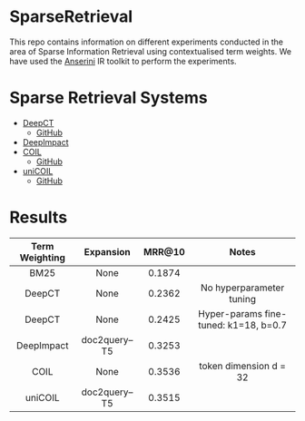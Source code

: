 # SparseRetrieval

This repo contains information on different experiments conducted in the area of Sparse Information Retrieval using contextualised term weights.
We have used the [Anserini](https://github.com/castorini/anserini) IR toolkit to perform the experiments.

# Sparse Retrieval Systems
- [DeepCT](https://arxiv.org/abs/1910.10687)
   - [GitHub](https://github.com/AdeDZY/DeepCT)
- [DeepImpact](https://arxiv.org/pdf/2104.12016.pdf)
- [COIL](https://arxiv.org/abs/2104.07186)
  - [GitHub](https://github.com/luyug/COIL)
- [uniCOIL](https://arxiv.org/abs/2106.14807)
  - [GitHub](https://github.com/luyug/COIL/tree/main/uniCOIL)




# Results
|  Term Weighting |   Expansion  | MRR@10 |                                         Notes                                        |
|:---------------:|:------------:|:------:|:------------------------------------------------------------------------------------:|
| BM25            | None         | 0.1874 |                                                                                      |
| DeepCT          | None         | 0.2362 |                               No hyperparameter tuning                               |
| DeepCT          | None         | 0.2425 |                         Hyper-params fine-tuned: k1=18, b=0.7                        |
| DeepImpact      | doc2query–T5 | 0.3253 |                                                                                      |
| COIL            | None         | 0.3536 |                                token dimension d = 32                                |
| uniCOIL         | doc2query–T5 | 0.3515 |                                                                                      |
